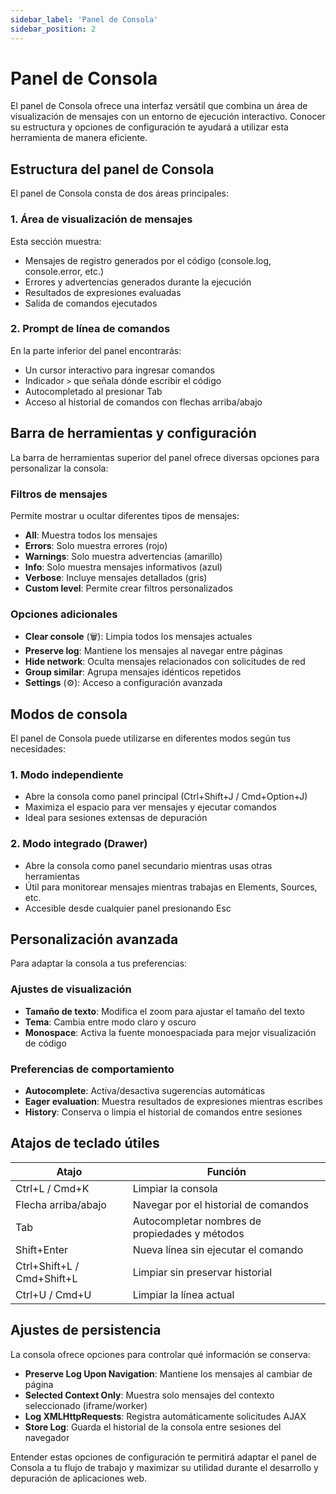 ```yaml
---
sidebar_label: 'Panel de Consola'
sidebar_position: 2
---
```


# Panel de Consola

El panel de Consola ofrece una interfaz versátil que combina un área de visualización de mensajes con un entorno de ejecución interactivo. Conocer su estructura y opciones de configuración te ayudará a utilizar esta herramienta de manera eficiente.

## Estructura del panel de Consola

El panel de Consola consta de dos áreas principales:

### 1. Área de visualización de mensajes
Esta sección muestra:
- Mensajes de registro generados por el código (console.log, console.error, etc.)
- Errores y advertencias generados durante la ejecución
- Resultados de expresiones evaluadas
- Salida de comandos ejecutados

### 2. Prompt de línea de comandos
En la parte inferior del panel encontrarás:
- Un cursor interactivo para ingresar comandos
- Indicador `>` que señala dónde escribir el código
- Autocompletado al presionar Tab
- Acceso al historial de comandos con flechas arriba/abajo

## Barra de herramientas y configuración

La barra de herramientas superior del panel ofrece diversas opciones para personalizar la consola:

### Filtros de mensajes
Permite mostrar u ocultar diferentes tipos de mensajes:
- **All**: Muestra todos los mensajes
- **Errors**: Solo muestra errores (rojo)
- **Warnings**: Solo muestra advertencias (amarillo)
- **Info**: Solo muestra mensajes informativos (azul)
- **Verbose**: Incluye mensajes detallados (gris)
- **Custom level**: Permite crear filtros personalizados

### Opciones adicionales
- **Clear console** (🗑️): Limpia todos los mensajes actuales
- **Preserve log**: Mantiene los mensajes al navegar entre páginas
- **Hide network**: Oculta mensajes relacionados con solicitudes de red
- **Group similar**: Agrupa mensajes idénticos repetidos
- **Settings** (⚙️): Acceso a configuración avanzada

## Modos de consola

El panel de Consola puede utilizarse en diferentes modos según tus necesidades:

### 1. Modo independiente
- Abre la consola como panel principal (Ctrl+Shift+J / Cmd+Option+J)
- Maximiza el espacio para ver mensajes y ejecutar comandos
- Ideal para sesiones extensas de depuración

### 2. Modo integrado (Drawer)
- Abre la consola como panel secundario mientras usas otras herramientas
- Útil para monitorear mensajes mientras trabajas en Elements, Sources, etc.
- Accesible desde cualquier panel presionando Esc

## Personalización avanzada

Para adaptar la consola a tus preferencias:

### Ajustes de visualización
- **Tamaño de texto**: Modifica el zoom para ajustar el tamaño del texto
- **Tema**: Cambia entre modo claro y oscuro
- **Monospace**: Activa la fuente monoespaciada para mejor visualización de código

### Preferencias de comportamiento
- **Autocomplete**: Activa/desactiva sugerencias automáticas
- **Eager evaluation**: Muestra resultados de expresiones mientras escribes
- **History**: Conserva o limpia el historial de comandos entre sesiones

## Atajos de teclado útiles

| Atajo | Función |
|-------|---------|
| Ctrl+L / Cmd+K | Limpiar la consola |
| Flecha arriba/abajo | Navegar por el historial de comandos |
| Tab | Autocompletar nombres de propiedades y métodos |
| Shift+Enter | Nueva línea sin ejecutar el comando |
| Ctrl+Shift+L / Cmd+Shift+L | Limpiar sin preservar historial |
| Ctrl+U / Cmd+U | Limpiar la línea actual |

## Ajustes de persistencia

La consola ofrece opciones para controlar qué información se conserva:

- **Preserve Log Upon Navigation**: Mantiene los mensajes al cambiar de página
- **Selected Context Only**: Muestra solo mensajes del contexto seleccionado (iframe/worker)
- **Log XMLHttpRequests**: Registra automáticamente solicitudes AJAX
- **Store Log**: Guarda el historial de la consola entre sesiones del navegador

Entender estas opciones de configuración te permitirá adaptar el panel de Consola a tu flujo de trabajo y maximizar su utilidad durante el desarrollo y depuración de aplicaciones web.